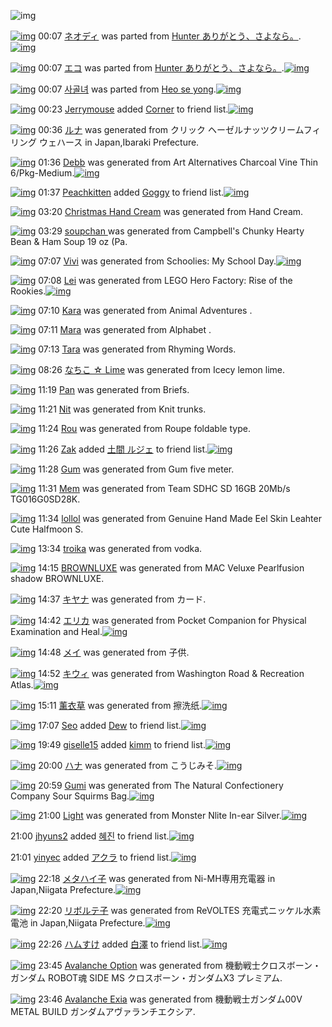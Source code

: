 ![img](http://gdrive-cdn.herokuapp.com/537b65a5bc09f0000721dda7/512px-barcode.png)

[![img](http://www.deviantsart.com/3cgdje1.png)](http://www.barcodekanojo.com/kanojo/3192459/%E3%83%8D%E3%82%AA%E3%83%87%E3%82%A3) 00:07 [ネオディ](http://www.barcodekanojo.com/kanojo/3192459/%E3%83%8D%E3%82%AA%E3%83%87%E3%82%A3) was parted from [Hunter  ありがとう、さよなら。](http://www.barcodekanojo.com/kanojo/3192459/%E3%83%8D%E3%82%AA%E3%83%87%E3%82%A3).[![img](http://www.deviantsart.com/2f00jb8.jpeg)](http://www.barcodekanojo.com/user/27903/Hunter%20%20%E3%81%82%E3%82%8A%E3%81%8C%E3%81%A8%E3%81%86%E3%80%81%E3%81%95%E3%82%88%E3%81%AA%E3%82%89%E3%80%82)

[![img](http://www.deviantsart.com/1hdgia7.png)](http://www.barcodekanojo.com/kanojo/3192458/%E3%82%A8%E3%82%B3) 00:07 [エコ](http://www.barcodekanojo.com/kanojo/3192458/%E3%82%A8%E3%82%B3) was parted from [Hunter  ありがとう、さよなら。](http://www.barcodekanojo.com/kanojo/3192458/%E3%82%A8%E3%82%B3).[![img](http://www.deviantsart.com/2f00jb8.jpeg)](http://www.barcodekanojo.com/user/27903/Hunter%20%20%E3%81%82%E3%82%8A%E3%81%8C%E3%81%A8%E3%81%86%E3%80%81%E3%81%95%E3%82%88%E3%81%AA%E3%82%89%E3%80%82)

[![img](http://www.deviantsart.com/3m294ap.png)](http://www.barcodekanojo.com/kanojo/3192524/%EC%82%AC%EA%B3%A8%EB%85%80) 00:07 [사골녀](http://www.barcodekanojo.com/kanojo/3192524/%EC%82%AC%EA%B3%A8%EB%85%80) was parted from [Heo se yong](http://www.barcodekanojo.com/kanojo/3192524/%EC%82%AC%EA%B3%A8%EB%85%80).[![img](http://www.deviantsart.com/23q3t7f.png)](http://www.barcodekanojo.com/user/19818/Heo%20se%20yong)

[![img](http://www.deviantsart.com/3v33gp3.jpeg)](http://www.barcodekanojo.com/user/245002/Jerrymouse) 00:23 [Jerrymouse](http://www.barcodekanojo.com/user/245002/Jerrymouse) added [Corner](http://www.barcodekanojo.com/kanojo/1619213/Corner) to friend list.[![img](http://www.deviantsart.com/2tdbj4k.png)](http://www.barcodekanojo.com/kanojo/1619213/Corner)

[![img](http://www.deviantsart.com/1e36cvi.png)](http://www.barcodekanojo.com/kanojo/3193276/%E3%83%AB%E3%83%8A) 00:36 [ルナ](http://www.barcodekanojo.com/kanojo/3193276/%E3%83%AB%E3%83%8A) was generated from クリック ヘーゼルナッツクリームフィリング ウェハース in Japan,Ibaraki Prefecture.

[![img](http://www.deviantsart.com/2tm3ere.png)](http://www.barcodekanojo.com/kanojo/3193277/Debb) 01:36 [Debb](http://www.barcodekanojo.com/kanojo/3193277/Debb) was generated from Art Alternatives Charcoal Vine Thin 6/Pkg-Medium.[![img](http://www.deviantsart.com/1b5fmjq.jpeg)](http://www.barcodekanojo.com/product_images/barcode/6018967/1425659739/Art%20Alternatives%20Charcoal%20Vine%20Thin%206%2FPkg-Medium.jpg)

[![img](http://www.deviantsart.com/1va1f0h.jpeg)](http://www.barcodekanojo.com/user/477933/Peachkitten) 01:37 [Peachkitten](http://www.barcodekanojo.com/user/477933/Peachkitten) added [Goggy](http://www.barcodekanojo.com/kanojo/2435377/Goggy) to friend list.[![img](http://www.deviantsart.com/3cmj6f0.png)](http://www.barcodekanojo.com/kanojo/2435377/Goggy)

[![img](http://www.deviantsart.com/3tvg6qf.png)](http://www.barcodekanojo.com/kanojo/3193278/Christmas%20Hand%20Cream) 03:20 [Christmas Hand Cream](http://www.barcodekanojo.com/kanojo/3193278/Christmas%20Hand%20Cream) was generated from Hand Cream.

[![img](http://www.deviantsart.com/1dv3phs.png)](http://www.barcodekanojo.com/kanojo/3193279/soupchan%20) 03:29 [soupchan ](http://www.barcodekanojo.com/kanojo/3193279/soupchan%20) was generated from Campbell's Chunky Hearty Bean &amp; Ham Soup 19 oz (Pa.

[![img](http://www.deviantsart.com/3lnsoq.png)](http://www.barcodekanojo.com/kanojo/3193280/Vivi) 07:07 [Vivi](http://www.barcodekanojo.com/kanojo/3193280/Vivi) was generated from Schoolies: My School Day.[![img](http://www.deviantsart.com/guqtdn.jpeg)](http://www.barcodekanojo.com/product_images/barcode/6018971/1425679606/Schoolies%3A%20My%20School%20Day.jpg)

[![img](http://www.deviantsart.com/31vdj29.png)](http://www.barcodekanojo.com/kanojo/3193281/Lei) 07:08 [Lei](http://www.barcodekanojo.com/kanojo/3193281/Lei) was generated from LEGO Hero Factory: Rise of the Rookies.[![img](http://www.deviantsart.com/2fjrg35.jpeg)](http://www.barcodekanojo.com/product_images/barcode/6018972/1425679644/LEGO%20Hero%20Factory%3A%20Rise%20of%20the%20Rookies.jpg)

[![img](http://www.deviantsart.com/7682e8.png)](http://www.barcodekanojo.com/kanojo/3193282/Kara) 07:10 [Kara](http://www.barcodekanojo.com/kanojo/3193282/Kara) was generated from Animal Adventures .

[![img](http://www.deviantsart.com/3c2maar.png)](http://www.barcodekanojo.com/kanojo/3193283/Mara) 07:11 [Mara](http://www.barcodekanojo.com/kanojo/3193283/Mara) was generated from Alphabet .

[![img](http://www.deviantsart.com/29dp340.png)](http://www.barcodekanojo.com/kanojo/3193284/Tara) 07:13 [Tara](http://www.barcodekanojo.com/kanojo/3193284/Tara) was generated from Rhyming Words.

[![img](http://www.deviantsart.com/1gfoj81.png)](http://www.barcodekanojo.com/kanojo/3193285/%E3%81%AA%E3%81%A1%E3%81%93%20%E2%98%86%20Lime) 08:26 [なちこ ☆ Lime](http://www.barcodekanojo.com/kanojo/3193285/%E3%81%AA%E3%81%A1%E3%81%93%20%E2%98%86%20Lime) was generated from Icecy lemon lime.

[![img](http://www.deviantsart.com/3thauog.png)](http://www.barcodekanojo.com/kanojo/3193286/Pan) 11:19 [Pan](http://www.barcodekanojo.com/kanojo/3193286/Pan) was generated from Briefs.

[![img](http://www.deviantsart.com/14miqh3.png)](http://www.barcodekanojo.com/kanojo/3193287/Nit) 11:21 [Nit](http://www.barcodekanojo.com/kanojo/3193287/Nit) was generated from Knit trunks.

[![img](http://www.deviantsart.com/3a1002u.png)](http://www.barcodekanojo.com/kanojo/3193288/Rou) 11:24 [Rou](http://www.barcodekanojo.com/kanojo/3193288/Rou) was generated from Roupe foldable type.

[![img](http://www.deviantsart.com/2dtl6i2.jpeg)](http://www.barcodekanojo.com/user/280625/Zak) 11:26 [Zak](http://www.barcodekanojo.com/user/280625/Zak) added [土間 ルジェ](http://www.barcodekanojo.com/kanojo/2913763/%E5%9C%9F%E9%96%93%20%E3%83%AB%E3%82%B8%E3%82%A7) to friend list.[![img](http://www.deviantsart.com/trkqk2.png)](http://www.barcodekanojo.com/kanojo/2913763/%E5%9C%9F%E9%96%93%20%E3%83%AB%E3%82%B8%E3%82%A7)

[![img](http://www.deviantsart.com/1986leb.png)](http://www.barcodekanojo.com/kanojo/3193289/Gum) 11:28 [Gum](http://www.barcodekanojo.com/kanojo/3193289/Gum) was generated from Gum five meter.

[![img](http://www.deviantsart.com/1rr3ir3.png)](http://www.barcodekanojo.com/kanojo/3193290/Mem) 11:31 [Mem](http://www.barcodekanojo.com/kanojo/3193290/Mem) was generated from Team SDHC SD 16GB 20Mb/s TG016G0SD28K.

[![img](http://www.deviantsart.com/1q6clcd.png)](http://www.barcodekanojo.com/kanojo/3193291/lollol) 11:34 [lollol](http://www.barcodekanojo.com/kanojo/3193291/lollol) was generated from Genuine Hand Made Eel Skin Leahter Cute Halfmoon S.

[![img](http://www.deviantsart.com/2o308qh.png)](http://www.barcodekanojo.com/kanojo/3193292/troika) 13:34 [troika](http://www.barcodekanojo.com/kanojo/3193292/troika) was generated from vodka.

[![img](http://www.deviantsart.com/25kf6p6.png)](http://www.barcodekanojo.com/kanojo/3193293/BROWNLUXE) 14:15 [BROWNLUXE](http://www.barcodekanojo.com/kanojo/3193293/BROWNLUXE) was generated from MAC Veluxe Pearlfusion shadow BROWNLUXE.

[![img](http://www.deviantsart.com/3r78nl7.png)](http://www.barcodekanojo.com/kanojo/3193294/%E3%82%AD%E3%83%A4%E3%83%8A) 14:37 [キヤナ](http://www.barcodekanojo.com/kanojo/3193294/%E3%82%AD%E3%83%A4%E3%83%8A) was generated from カード.

[![img](http://www.deviantsart.com/35010lq.png)](http://www.barcodekanojo.com/kanojo/3193295/%E3%82%A8%E3%83%AA%E3%82%AB) 14:42 [エリカ](http://www.barcodekanojo.com/kanojo/3193295/%E3%82%A8%E3%83%AA%E3%82%AB) was generated from Pocket Companion for Physical Examination and Heal.[![img](http://www.deviantsart.com/18eun40.jpeg)](http://www.barcodekanojo.com/product_images/barcode/6018987/1425706876/Pocket%20Companion%20for%20Physical%20Examination%20and%20Heal.jpg)

[![img](http://www.deviantsart.com/1ok1t0k.png)](http://www.barcodekanojo.com/kanojo/3193296/%E3%83%A1%E3%82%A4) 14:48 [メイ](http://www.barcodekanojo.com/kanojo/3193296/%E3%83%A1%E3%82%A4) was generated from 子供.

[![img](http://www.deviantsart.com/20lfc5s.png)](http://www.barcodekanojo.com/kanojo/3193297/%E3%82%AD%E3%82%A6%E3%82%A3) 14:52 [キウィ](http://www.barcodekanojo.com/kanojo/3193297/%E3%82%AD%E3%82%A6%E3%82%A3) was generated from Washington Road &amp; Recreation Atlas.[![img](http://www.deviantsart.com/lajnsd.jpeg)](http://www.barcodekanojo.com/product_images/barcode/6018989/1425707469/Washington%20Road%20%26%20Recreation%20Atlas.jpg)

[![img](http://www.deviantsart.com/223iq9d.png)](http://www.barcodekanojo.com/kanojo/3193298/%E8%96%B0%E8%A1%A3%E8%8D%89) 15:11 [薰衣草](http://www.barcodekanojo.com/kanojo/3193298/%E8%96%B0%E8%A1%A3%E8%8D%89) was generated from 擦洗纸.[![img](http://www.deviantsart.com/26ohg2h.jpeg)](http://www.barcodekanojo.com/product_images/barcode/6018990/1425708613/%E6%93%A6%E6%B4%97%E7%BA%B8.jpg)

[![img](http://www.deviantsart.com/24ofdch.jpeg)](http://www.barcodekanojo.com/user/323778/Seo) 17:07 [Seo](http://www.barcodekanojo.com/user/323778/Seo) added [Dew](http://www.barcodekanojo.com/kanojo/5888/Dew) to friend list.[![img](http://kacdn01.appspot.com/4997567842615296/0bbf.png)](http://www.barcodekanojo.com/kanojo/5888/Dew)

[![img](http://kacdn09.appspot.com/6473115399880704/a31d.jpg)](http://www.barcodekanojo.com/user/483331/giselle15) 19:49 [giselle15](http://www.barcodekanojo.com/user/483331/giselle15) added [kimm](http://www.barcodekanojo.com/kanojo/77192/kimm) to friend list.[![img](http://kacdn05.appspot.com/5692163107061760/04ca.png)](http://www.barcodekanojo.com/kanojo/77192/kimm)

[![img](http://www.deviantsart.com/1kj7cki.png)](http://www.barcodekanojo.com/kanojo/3193299/%E3%83%8F%E3%83%8A) 20:00 [ハナ](http://www.barcodekanojo.com/kanojo/3193299/%E3%83%8F%E3%83%8A) was generated from こうじみそ.[![img](http://www.deviantsart.com/28op0bl.jpeg)](http://www.barcodekanojo.com/product_images/barcode/6018993/1425725987/%E3%81%93%E3%81%86%E3%81%98%E3%81%BF%E3%81%9D.jpg)

[![img](http://www.deviantsart.com/1ei0j7q.png)](http://www.barcodekanojo.com/kanojo/3193300/Gumi) 20:59 [Gumi](http://www.barcodekanojo.com/kanojo/3193300/Gumi) was generated from The Natural Confectionery Company Sour Squirms Bag.[![img](http://www.deviantsart.com/341er4r.jpeg)](http://www.barcodekanojo.com/product_images/barcode/6018994/1425729492/50x50xThe,P20Natural,P20Confectionery,P20Company,P20Sour,P20Squirms,P20Bag.jpg,qw=88,ah=88.pagespeed.ic.i4FPncAPgE.jpg)

[![img](http://www.deviantsart.com/13ormok.png)](http://www.barcodekanojo.com/kanojo/3193301/Light) 21:00 [Light](http://www.barcodekanojo.com/kanojo/3193301/Light) was generated from Monster Nlite In-ear Silver.[![img](http://www.deviantsart.com/2p79n7q.jpeg)](http://www.barcodekanojo.com/product_images/barcode/6018995/1425729562/50x50xMonster,P20Nlite,P20In-ear,P20Silver.jpg,qw=88,ah=88.pagespeed.ic.q453kDX_IM.jpg)

21:00 [jhyuns2](http://www.barcodekanojo.com/user/500474/jhyuns2) added [혜진](http://www.barcodekanojo.com/kanojo/2966805/%ED%98%9C%EC%A7%84) to friend list.[![img](http://www.deviantsart.com/327p0jb.png)](http://www.barcodekanojo.com/kanojo/2966805/%ED%98%9C%EC%A7%84)

21:01 [yinyec](http://www.barcodekanojo.com/user/499002/yinyec) added [アクラ](http://www.barcodekanojo.com/kanojo/2456784/%E3%82%A2%E3%82%AF%E3%83%A9) to friend list.[![img](http://www.deviantsart.com/33mld1p.png)](http://www.barcodekanojo.com/kanojo/2456784/%E3%82%A2%E3%82%AF%E3%83%A9)

[![img](http://www.deviantsart.com/311elk8.png)](http://www.barcodekanojo.com/kanojo/3193302/%E3%83%A1%E3%82%BF%E3%83%8F%E3%82%A4%E5%AD%90) 22:18 [メタハイ子](http://www.barcodekanojo.com/kanojo/3193302/%E3%83%A1%E3%82%BF%E3%83%8F%E3%82%A4%E5%AD%90) was generated from Ni-MH専用充電器 in Japan,Niigata Prefecture.[![img](http://www.deviantsart.com/3pi2o9d.jpeg)](http://www.barcodekanojo.com/product_images/barcode/6018998/1425734262/50x50xNi-MH,PE5,PB0,P82,PE7,P94,PA8,PE5,P85,P85,PE9,P9B,PBB,PE5,P99,PA8.jpg,qw=88,ah=88.pagespeed.ic.YAvrJiB8sz.jpg)

[![img](http://www.deviantsart.com/glo6hs.png)](http://www.barcodekanojo.com/kanojo/3193303/%E3%83%AA%E3%83%9C%E3%83%AB%E3%83%86%E5%AD%90) 22:20 [リボルテ子](http://www.barcodekanojo.com/kanojo/3193303/%E3%83%AA%E3%83%9C%E3%83%AB%E3%83%86%E5%AD%90) was generated from ReVOLTES 充電式ニッケル水素電池 in Japan,Niigata Prefecture.[![img](http://www.deviantsart.com/3a07thn.jpeg)](http://www.barcodekanojo.com/product_images/barcode/6018999/1425734377/ReVOLTES%20%E5%85%85%E9%9B%BB%E5%BC%8F%E3%83%8B%E3%83%83%E3%82%B1%E3%83%AB%E6%B0%B4%E7%B4%A0%E9%9B%BB%E6%B1%A0.jpg)

[![img](http://www.deviantsart.com/3ueb4vl.jpeg)](http://www.barcodekanojo.com/user/31615/%E3%83%8F%E3%83%A0%E3%81%99%E3%81%91) 22:26 [ハムすけ](http://www.barcodekanojo.com/user/31615/%E3%83%8F%E3%83%A0%E3%81%99%E3%81%91) added [白澤](http://www.barcodekanojo.com/kanojo/2871941/%E7%99%BD%E6%BE%A4) to friend list.[![img](http://www.deviantsart.com/1rjt62.png)](http://www.barcodekanojo.com/kanojo/2871941/%E7%99%BD%E6%BE%A4)

[![img](http://www.deviantsart.com/1md59mc.png)](http://www.barcodekanojo.com/kanojo/3193304/Avalanche%20Option) 23:45 [Avalanche Option](http://www.barcodekanojo.com/kanojo/3193304/Avalanche%20Option) was generated from 機動戦士クロスボーン・ガンダム ROBOT魂 SIDE MS クロスボーン・ガンダムX3 プレミアム.

[![img](http://www.deviantsart.com/281ipsb.png)](http://www.barcodekanojo.com/kanojo/3193305/Avalanche%20Exia) 23:46 [Avalanche Exia](http://www.barcodekanojo.com/kanojo/3193305/Avalanche%20Exia) was generated from 機動戦士ガンダム00V METAL BUILD ガンダムアヴァランチエクシア.

